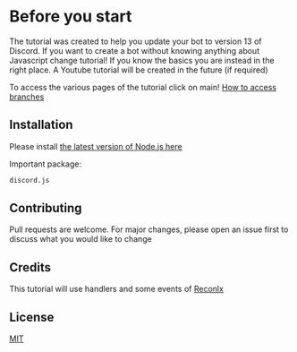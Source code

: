 

# Before you start

The tutorial was created to help you update your bot to version 13 of Discord. If you want to create a bot without knowing anything about Javascript change tutorial! If you know the basics you are instead in the right place. A Youtube tutorial will be created in the future (if required)

To access the various pages of the tutorial click on main! [How to access branches](https://user-images.githubusercontent.com/52698241/145105358-4f48bc82-2880-41bf-88fc-bb8474fd9c43.png)

## Installation

Please install [the latest version of Node.js here](https://nodejs.org)

Important package:
```bash
discord.js
```

## Contributing
Pull requests are welcome. For major changes, please open an issue first to discuss what you would like to change

## Credits

This tutorial will use handlers and some events of [Reconlx](https://github.com/reconlx)

## License
[MIT](https://choosealicense.com/licenses/mit/)
